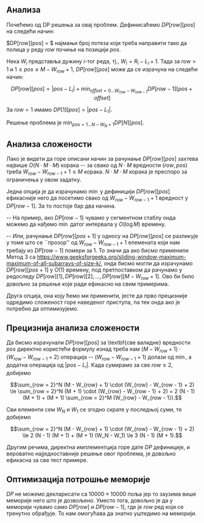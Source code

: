 ## Анализа
Почећемо од DP решења за овај проблем. Дефинисаћемо $DP[row][pos]$ на следећи начин:

$DP[row][pos] = $ најмањи број потеза који треба направити тако да полица у реду $row$ почиње на позицији $pos$.

Нека $W_i$ представља дужину $i$-тог реда, тј., $W_i = R_i - L_i + 1$. Тада за $row > 1$ и $1 \le pos \le M - W_{row} + 1$, $DP[row][pos]$ може да се израчуна на следећи начин:

$$DP[row][pos] = |pos - L_i| + \min_{offset = 0 \ldots W_{row} - W_{row - 1}} DP[row - 1][pos + offset]$$

За $row = 1$ имамо $DP[1][pos] = |pos - L_1|$.

Решење проблема је $\min_{pos = 1 \ldots N - W_N + 1} DP[N][pos]$.

## Анализа сложености
Лако је видети да горе описани начин за рачунање $DP[row][pos]$ захтева највише $O(N \cdot M \cdot M)$ корака -- за свако од $N \cdot M$ вредности $(row, pos)$ треба $W_{row} - W_{row - 1} + 1 \le M$ корака. $N \cdot M \cdot M$ корака је преспоро за ограничења у овом задатку.

Једна опција је да израчунамо $\min$ у дефиницији $DP[row][pos]$ ефикасније него да посетимо свако од $W_{row} - W_{row - 1} + 1$ вредност у $DP[row - 1]$. За то постоје бар два начина.

-- На пример, ако $DP[row - 1]$ чувамо у сегментном стаблу онда можемо да нађемо $\min$ датог интервала у $O(\log M)$ времену.

-- Или, рачунање $DP[row][pos + 1]$ у односу на $DP[row][pos]$ се разликује у томе што се ``прозор'' од $W_{row} - W_{row - 1} + 1$ елемената који нам требају из $DP[row - 1]$ помери за $1$. То значи да ако бисмо применили Метод 3 са https://www.geeksforgeeks.org/sliding-window-maximum-maximum-of-all-subarrays-of-size-k/, онда бисмо могли да израчунамо $DP[row][pos + 1]$ у $O(1)$ времену, под претпоставком да рачунамо у редоследу $DP[row][1], DP[row][2], \ldots, DP[row][M - W_{row} + 1]$. Ово би било довољно за решење које ради ефикасно на свим примерима.

Друга опција, она коју ћемо ми применити, јесте да прво прецизније одредимо сложеност горе наведеног приступа, па тек онда ако је потребно да оптимизујемо.

## Прецизнија анализа сложености
Да бисмо израчунали $DP[row][pos]$ за \textbf{све валидне} вредности $pos$ директно користећи формулу изнад треба нам $(M - W_{row} + 1) \cdot (W_{row} - W_{row - 1} + 2)$ операција -- $(W_{row} - W_{row - 1} + 1)$ долази од $\min$, а додатна операција од $|pos - L_i|$. Када сумирамо за све $row \ge 2$, добијемо

$$\sum_{row = 2}^N (M - W_{row} + 1) \cdot (W_{row} - W_{row - 1} + 2) \le \sum_{row = 2}^N (M + 1) \cdot (W_{row} - W_{row - 1} + 2) = 2 (N - 1) (M + 1) + (M + 1) \sum_{row = 2}^M (W_{row} - W_{row - 1}).$$

Сви елементи сем $W_N$ и $W_1$ се згодно скрате у последњој суми, те добијемо

$$\sum_{row = 2}^N (M - W_{row} + 1) \cdot (W_{row} - W_{row - 1} + 2) \le 2 (N - 1) (M + 1) + (M + 1) (W_N - W_1) \le 3 (N - 1) (M + 1).$$

Другим речима, директна имплементција горе дате $DP$ дефиниције, и вероватно најједноставније решење овог проблема, је довољно ефикасна за све тест примере.

## Оптимизација потрошње меморије
$DP$ не можемо декларисати са $10000 \times 10000$ поља јер то заузима више меморије него што је дозвољено. Уместо тога, довољно је да у меморији чувамо само $DP[row]$ и $DP[row - 1]$, где је $row$ ред који се тренутно обрађује. То нам омогућава да знатно уштедимо на меморији.
